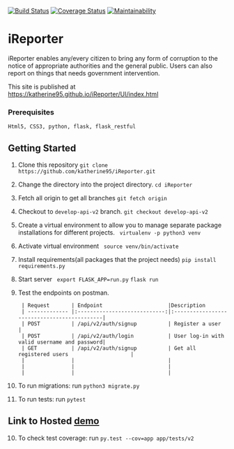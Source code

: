 [![Build Status](https://travis-ci.org/katherine95/iReporter.svg?branch=develop-api-v2)](https://travis-ci.org/katherine95/iReporter) [![Coverage Status](https://coveralls.io/repos/github/katherine95/iReporter/badge.svg?branch=develop-api-v2)](https://coveralls.io/github/katherine95/iReporter?branch=develop-api-v2)
[![Maintainability](https://api.codeclimate.com/v1/badges/68e36e977cb3d0d710b2/maintainability)](https://codeclimate.com/github/katherine95/iReporter/maintainability)
# iReporter
iReporter enables any/every citizen to bring any form of corruption to the notice of appropriate authorities and the general public. Users can also report on things that needs government intervention.

This site is published at https://katherine95.github.io/iReporter/UI/index.html

### Prerequisites

```
Html5, CSS3, python, flask, flask_restful 
```

##  Getting Started  ##

1. Clone this repository
   ```git clone https://github.com/katherine95/iReporter.git```
2. Change the directory into the project directory.
    ```cd iReporter```
2. Fetch all origin to get all branches
    ```git fetch origin```
3. Checkout to `develop-api-v2` branch.
    ```git checkout develop-api-v2```
4. Create a virtual environment to allow you to manage separate package installations for different     projects.
    ``` virtualenv -p python3 venv```
5. Activate virtual environment
    ``` source venv/bin/activate```
5. Install requirements(all packages that the project needs)
    ```pip install requirements.py```
6. Start server
    ``` export FLASK_APP=run.py```
    `flask run`
7. Test the endpoints on postman.

        
        | Request       | Endpoint                     |Description
        | ------------- |:----------------------------:|:--------------------------------------------|
        | POST          | /api/v2/auth/signup          | Register a user                             |
        | POST          | /api/v2/auth/login           | User log-in with valid username and password|
        | GET           | /api/v2/auth/signup          | Get all registered users                    |
        |               |                              |
        |               |                              |
        |               |                              |
       

8. To run migrations:
    run ```python3 migrate.py```
9. To run tests:
    run ```pytest```
    
## Link to Hosted [demo]()

10. To check test coverage:
    run ```py.test --cov=app app/tests/v2```

